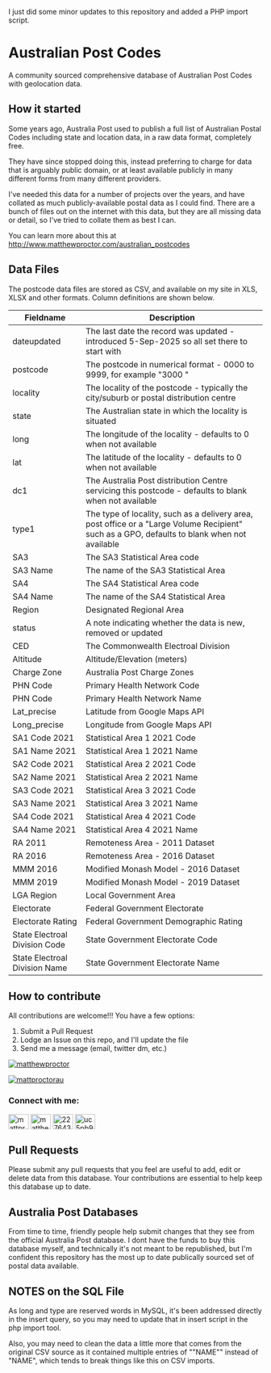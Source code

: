 I just did some minor updates to this repository and added a PHP import script.

# Australian Post Codes

A community sourced comprehensive database of Australian Post Codes with geolocation data.

## How it started

Some years ago, Australia Post used to publish a full list of Australian Postal Codes including state and location data, in a raw data format, completely free.

They have since stopped doing this, instead preferring to charge for data that is arguably public domain, or at least available publicly in many different forms from many different providers.

I've needed this data for a number of projects over the years, and have collated as much publicly-available postal data as I could find. There are a bunch of files out on the internet with this data, but they are all missing data or detail, so I've tried to collate them as best I can.

You can learn more about this at http://www.matthewproctor.com/australian_postcodes

## Data Files

The postcode data files are stored as CSV, and available on my site in XLS, XLSX and other formats. Column definitions are shown below.

| Fieldname         | Description                                                                                                                                  |
| ----------------- | -------------------------------------------------------------------------------------------------------------------------------------------- |
| dateupdated       | The last date the record was updated - introduced 5-Sep-2025 so all set there to start with                                                  |
| postcode          | The postcode in numerical format - 0000 to 9999, for example "3000 "                                                                         |
| locality          | The locality of the postcode - typically the city/suburb or postal distribution centre                                                       |
| state             | The Australian state in which the locality is situated                                                                                       |
| long              | The longitude of the locality - defaults to 0 when not available                                                                             |
| lat               | The latitude of the locality - defaults to 0 when not available                                                                              |
| dc1               | The Australia Post distribution Centre servicing this postcode - defaults to blank when not available                                        |
| type1             | The type of locality, such as a delivery area, post office or a "Large Volume Recipient" such as a GPO, defaults to blank when not available |
| SA3               | The SA3 Statistical Area code                                                                                                                |
| SA3 Name          | The name of the SA3 Statistical Area                                                                                                         |
| SA4               | The SA4 Statistical Area code                                                                                                                |
| SA4 Name          | The name of the SA4 Statistical Area                                                                                                         |
| Region            | Designated Regional Area                                                                                                                     |
| status            | A note indicating whether the data is new, removed or updated                                                                                |
| CED               | The Commonwealth Electroal Division                                                                                                          |
| Altitude          | Altitude/Elevation (meters)                                                                                                                  |
| Charge Zone       | Australia Post Charge Zones                                                                                                                  |
| PHN Code          | Primary Health Network Code                                                                                                                  |
| PHN Code          | Primary Health Network Name                                                                                                                  |
| Lat_precise       | Latitude from Google Maps API                                                                                                                |
| Long_precise      | Longitude from Google Maps API                                                                                                               |
| SA1 Code 2021     | Statistical Area 1 2021 Code                                                                                                                 |
| SA1 Name 2021     | Statistical Area 1 2021 Name                                                                                                                 |
| SA2 Code 2021     | Statistical Area 2 2021 Code                                                                                                                 |
| SA2 Name 2021     | Statistical Area 2 2021 Name                                                                                                                 |
| SA3 Code 2021     | Statistical Area 3 2021 Code                                                                                                                 |
| SA3 Name 2021     | Statistical Area 3 2021 Name                                                                                                                 |
| SA4 Code 2021     | Statistical Area 4 2021 Code                                                                                                                 |
| SA4 Name 2021     | Statistical Area 4 2021 Name                                                                                                                 |
| RA 2011           | Remoteness Area - 2011 Dataset                                                                                                               |
| RA 2016           | Remoteness Area - 2016 Dataset                                                                                                               |
| MMM 2016          | Modified Monash Model - 2016 Dataset                                                                                                         |
| MMM 2019          | Modified Monash Model - 2019 Dataset                                                                                                         |
| LGA Region        | Local Government Area                                                                                                                        |
| Electorate        | Federal Government Electorate                                                                                                                |
| Electorate Rating | Federal Government Demographic Rating                                                                                                        |
| State Electroal Division Code     | State Government Electorate Code                                                                                             |
| State Electroal Division Name        | State Government Electorate Name                                                                                          |

## How to contribute

All contributions are welcome!!! You have a few options:

1. Submit a Pull Request
2. Lodge an Issue on this repo, and I'll update the file
3. Send me a message (email, twitter dm, etc.)


<p align="left"> <a href="https://github.com/ryo-ma/github-profile-trophy"><img src="https://github-profile-trophy.vercel.app/?username=matthewproctor" alt="matthewproctor" /></a> </p>

<p align="left"> <a href="https://twitter.com/mattproctorau" target="blank"><img src="https://img.shields.io/twitter/follow/mattproctorau?logo=twitter&style=for-the-badge" alt="mattproctorau" /></a> </p>

<h3 align="left">Connect with me:</h3>
<p align="left">
<a href="https://twitter.com/mattproctorau" target="blank"><img align="center" src="https://raw.githubusercontent.com/rahuldkjain/github-profile-readme-generator/master/src/images/icons/Social/twitter.svg" alt="mattproctorau" height="30" width="40" /></a>
<a href="https://linkedin.com/in/matthewrproctor" target="blank"><img align="center" src="https://raw.githubusercontent.com/rahuldkjain/github-profile-readme-generator/master/src/images/icons/Social/linked-in-alt.svg" alt="matthewrproctor" height="30" width="40" /></a>
<a href="https://stackoverflow.com/users/2276431" target="blank"><img align="center" src="https://raw.githubusercontent.com/rahuldkjain/github-profile-readme-generator/master/src/images/icons/Social/stack-overflow.svg" alt="2276431" height="30" width="40" /></a>
<a href="https://www.youtube.com/c/uc5pb9o0oekskmmpi1r3gpda" target="blank"><img align="center" src="https://raw.githubusercontent.com/rahuldkjain/github-profile-readme-generator/master/src/images/icons/Social/youtube.svg" alt="uc5pb9o0oekskmmpi1r3gpda" height="30" width="40" /></a>
</p>


## Pull Requests

Please submit any pull requests that you feel are useful to add, edit or delete data from this database. Your contributions are essential to help keep this database up to date.

## Australia Post Databases

From time to time, friendly people help submit changes that they see from the official Australia Post database. I dont have the funds to buy this database myself, and technically it's not meant to be republished, but I'm confident this repository has the most up to date publically sourced set of postal data available.

## NOTES on the SQL File

As long and type are reserved words in MySQL, it's been addressed directly in the insert query, so you may need to update that in insert script in the php import tool.

Also, you may need to clean the data a little more that comes from the original CSV source as it contained multiple entries of ""NAME"" instead of "NAME", which tends to break things like this on CSV imports.
